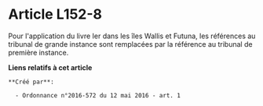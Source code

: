 # Article L152-8

Pour l'application du livre Ier dans les îles Wallis et Futuna, les références au tribunal de grande instance sont remplacées
par la référence au tribunal de première instance.

**Liens relatifs à cet article**

	**Créé par**:

	  - Ordonnance n°2016-572 du 12 mai 2016 - art. 1
